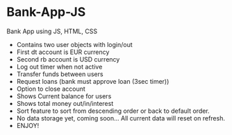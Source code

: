 # Bank-App-JS
Bank App using JS, HTML, CSS

* Contains two user objects with login/out 
* First dt account is EUR currency
* Second rb account is USD currency
* Log out timer when not active
* Transfer funds between users
* Request loans (bank must approve loan (3sec timer))
* Option to close account
* Shows Current balance for users
* Shows total money out/in/interest
* Sort feature to sort from descending order or back to default order.
* No data storage yet, coming soon... All current data will reset on refresh.
* ENJOY!

